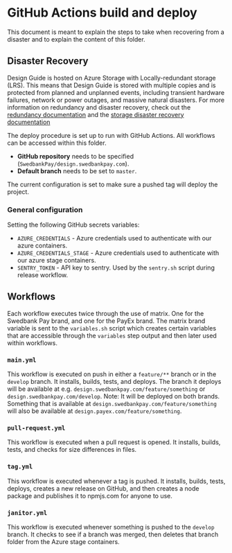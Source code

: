 # GitHub Actions build and deploy

This document is meant to explain the steps to take when recovering from a disaster and to explain the content of this folder.

## Disaster Recovery

Design Guide is hosted on Azure Storage with Locally-redundant storage (LRS). This means that Design Guide is stored with multiple copies and is protected from planned and unplanned events, including transient hardware failures, network or power outages, and massive natural disasters. For more information on redundancy and disaster recovery, check out the [redundancy documentation](https://docs.microsoft.com/en-us/azure/storage/common/storage-redundancy "Redundancy Documentation") and the [storage disaster recovery documentation](https://docs.microsoft.com/en-us/azure/storage/common/storage-disaster-recovery-guidance "Disaster Recovery Documentation")

The deploy procedure is set up to run with GitHub Actions. All workflows can be accessed within this folder.

-   **GitHub repository** needs to be specified (`SwedbankPay/design.swedbankpay.com`).
-   **Default branch** needs to be set to `master`.

The current configuration is set to make sure a pushed tag will deploy the project.

### General configuration

Setting the following GitHub secrets variables:

-   `AZURE_CREDENTIALS` - Azure credentials used to authenticate with our azure containers.
-   `AZURE_CREDENTIALS_STAGE` - Azure credentials used to authenticate with our azure stage containers.
-   `SENTRY_TOKEN` - API key to sentry. Used by the `sentry.sh` script during release workflow.

## Workflows

Each workflow executes twice through the use of matrix. One for the Swedbank Pay brand, and one for the PayEx brand.
The matrix brand variable is sent to the `variables.sh` script which creates certain variables that are accessible through the `variables` step output and then later used within workflows.

### `main.yml`

This workflow is executed on push in either a `feature/**` branch or in the `develop` branch. It installs, builds, tests, and deploys. The branch it deploys will be available at e.g. `design.swedbankpay.com/feature/something` or `design.swedbankpay.com/develop`.
Note: It will be deployed on both brands. Something that is available at `design.swedbankpay.com/feature/something` will also be available at `design.payex.com/feature/something`.

### `pull-request.yml`

This workflow is executed when a pull request is opened. It installs, builds, tests, and checks for size differences in files.

### `tag.yml`

This workflow is executed whenever a tag is pushed. It installs, builds, tests, deploys, creates a new release on GitHub, and then creates a node package and publishes it to npmjs.com for anyone to use.

### `janitor.yml`

This workflow is executed whenever something is pushed to the `develop` branch. It checks to see if a branch was merged, then deletes that branch folder from the Azure stage containers.
